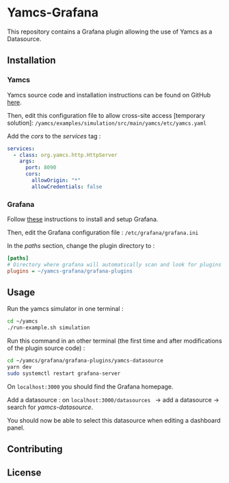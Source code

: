 # Yamcs-Grafana

This repository contains a Grafana plugin allowing the use of Yamcs as a Datasource.

## Installation

### Yamcs
Yamcs source code and installation instructions can be found on GitHub [here](https://github.com/yamcs/yamcs).



Then, edit this configuration file to allow cross-site access [temporary solution]: 
```/yamcs/examples/simulation/src/main/yamcs/etc/yamcs.yaml```

Add the *cors* to the *services* tag  :
```yaml
services:
  - class: org.yamcs.http.HttpServer
    args:
      port: 8090
      cors:
        allowOrigin: "*"
        allowCredentials: false
```

### Grafana

Follow [these](https://grafana.com/docs/grafana/latest/getting-started/getting-started/) instructions to install and setup Grafana.

Then, edit the Grafana configuration file :
```/etc/grafana/grafana.ini ```

In the *paths* section, change the plugin directory to :
```ini
[paths]
# Directory where grafana will automatically scan and look for plugins
plugins = ~/yamcs-grafana/grafana-plugins
```


## Usage
Run the yamcs simulator in one terminal :
```bash
cd ~/yamcs
./run-example.sh simulation
```
Run this command in an other terminal (the first time and after modifications of the plugin source code) :
```bash
cd ~/yamcs/grafana/grafana-plugins/yamcs-datasource
yarn dev
sudo systemctl restart grafana-server
```
On ```localhost:3000``` you should find the Grafana homepage.

Add a datasource : on ```localhost:3000/datasources ``` -> add a datasource -> search for *yamcs-datasource*.

You should now be able to select this datasource when editing a dashboard panel.


## Contributing


## License

